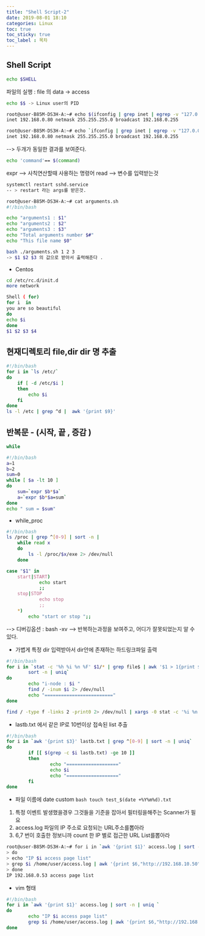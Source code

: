 ```yaml
---
title: "Shell Script-2"
date: 2019-08-01 18:10
categories: Linux
toc: true
toc_sticky: true
toc_label : 목차
---
```

## Shell Script



```bash
echo $SHELL 
```
파일의 실행 : file 의 data -> access
```bash
echo $$ -> Linux user의 PID 
```
```bash
root@user-B85M-DS3H-A:~# echo $(ifconfig | grep inet | egrep -v "127.0.0.1 | inet6")
inet 192.168.0.80 netmask 255.255.255.0 broadcast 192.168.0.255

root@user-B85M-DS3H-A:~# echo `ifconfig | grep inet | egrep -v "127.0.0.1 | inet6"`
inet 192.168.0.80 netmask 255.255.255.0 broadcast 192.168.0.255
```
--> 두개가 동일한 결과를 보여준다.   
```bash
echo 'command'== $(command)
```
expr --> 사칙연산할때 사용하는 명령어
read --> 변수를 입력받는것 

```bash
systemctl restart sshd.service 
-- > restart 라는 args를 받은것.
```

```bash
root@user-B85M-DS3H-A:~# cat arguments.sh 
#!/bin/bash

echo "arguments1 : $1"
echo "arguments2 : $2"
echo "arguments3 : $3"
echo "Total arguments number $#"
echo "This file name $0" 

bash ./arguments.sh 1 2 3 
-> $1 $2 $3 의 값으로 받아서 출력해준다 . 
```

- Centos
```bash
cd /etc/rc.d/init.d
more network

Shell ( for)
for i  in 
you are so beautiful
do
echo $i
done 
$1 $2 $3 $4 
```

## 현재디렉토리 file,dir  dir 명 추출 
```bash
#!/bin/bash
for i in `ls /etc/`
do
	if [ -d /etc/$i ]
	then
		echo $i
	fi
done 
ls -l /etc | grep ^d |  awk '{print $9}'  
```

## 반복문 - (시작, 끝 , 증감 )
```bash
while 

#!/bin/bash
a=1
b=2
sum=0
while [ $a -lt 10 ]
do
	sum=`expr $b*$a`
	a=`expr $b*$a=sum`
done
echo " sum = $sum"
```


- while_proc 
```bash
#!/bin/bash
ls /proc | grep ^[0-9] | sort -n |
	while read x
	do
		ls -l /proc/$x/exe 2> /dev/null
	done

case "$1" in
	start|START)
			echo start
			;;
	stop|STOP
			echo stop
			;;
	*)
		echo "start or stop ";;
```
--> 디버깅옵션 : bash -xv 
--> 반복하는과정을  보여주고, 어디가 잘못되었는지 알 수있다.


- 가볍게 특정 dir 입력받아서 dir안에 존재하는 하드링크파일 출력 
```bash
#!/bin/bash
for i in `stat -c '%h %i %n %F' $1/* | grep file$ | awk '$1 > 1{print $2}' |
        sort -n | uniq`
do
        echo "i-node : $i "
        find / -inum $i 2> /dev/null
        echo "========================="
done

find / -type f -links 2 -print0 2> /dev/null | xargs -0 stat -c '%i %n' | cut -d " " -f1,2 
```

- lastb.txt 에서 같은 IP로 10번이상 접속된 list 추출 

```bash 
#!/bin/bash
for i in `awk '{print $3}' lastb.txt | grep ^[0-9] | sort -n | uniq`
do
        if [[ $(grep -c $i lastb.txt) -ge 10 ]]
        then
                echo "==================="
                echo $i
                echo "==================="
        fi
done
```
- 파일 이름에 date custom
``bash
touch test_$(date +%Y%m%d).txt
``

1) 특정 이벤트 발생했을경우 그것들을 기준을 잡아서 필터링을해주는 Scanner가 필요 
2) access.log 파일의 IP 주소로 요청되는 URL주소를뽑아라 
3) 6,7 번이 호출한 정보니까 count 한 IP 별로 접근한 URL List를뽑아라 

```bash
root@user-B85M-DS3H-A:~# for i in `awk '{print $1}' access.log | sort -n | uniq `
> do
> echo "IP $i access page list"
> grep $i /home/user/access.log | awk '{print $6,"http://192.168.10.50"$7}'
> done
IP 192.168.0.53 access page list
```

- vim 형태 
```bash
#!/bin/bash
for i in `awk '{print $1}' access.log | sort -n | uniq `
do
        echo "IP $i access page list"
        grep $i /home/user/access.log | awk '{print $6,"http://192.168.10.50"$7}'
done
```
